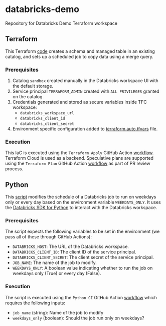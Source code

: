 # databricks-demo
Repository for Databricks Demo Terraform workspace

## Terraform
This Terraform [code](./main.tf) creates a schema and managed table in an existing catalog, and sets up a scheduled job to copy data using a merge query.

### Prerequisites
  1. Catalog `sandbox` created manually in the Databricks workspace UI with the default storage.
  2. Service principal `TERRAFORM_ADMIN` created with `ALL PRIVILEGES` granted on the catalog.
  3. Credentials generated and stored as secure variables inside TFC workspace:
        - `databricks_workspace_url`
        - `databricks_client_id`
        - `databricks_client_secret`
  4. Environment specific configuration added to [terraform.auto.tfvars](./terraform.auto.tfvars) file.

### Execution
This IaC is executed using the `Terraform Apply` GitHub Action [workflow](./.github/workflows/terraform-apply.yml). Terraform Cloud is used as a backend.
Speculative plans are supported using the `Terraform Plan` GitHub Action [workflow](./.github/workflows/terraform-plan.yml) as part of PR review process.

## Python
This [script](./scripts/modify_job.py) modifies the schedule of a Databricks job to run on weekdays only or every day based on the environment variable `WEEKDAYS_ONLY`. It uses the [Databricks SDK for Python](https://docs.databricks.com/aws/en/dev-tools/sdk-python) to interact with the Databricks workspace.

### Prerequisites
The script expects the following variables to be set in the environment (we pass all of these through GitHub Actions):
   - `DATABRICKS_HOST`: The URL of the Databricks workspace.
   - `DATABRICKS_CLIENT_ID`: The client ID of the service principal.
   - `DATABRICKS_CLIENT_SECRET`: The client secret of the service principal.
   - `JOB_NAME`: The name of the job to modify.
   - `WEEKDAYS_ONLY`: A boolean value indicating whether to run the job on weekdays only (True) or every day (False).

### Execution
The script is executed using the `Python CI` GitHub Action [workflow](./.github/workflows/python.yml) which requires the following inputs:
   - `job_name` (string): Name of the job to modify
   - `weekdays_only` (boolean): Should the job run only on weekdays?